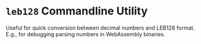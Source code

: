 # `leb128` Commandline Utility

Useful for quick conversion between decimal numbers and LEB128 format.
E.g., for debugging parsing numbers in WebAssembly binaries.
